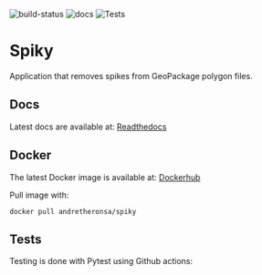 ![build-status](https://img.shields.io/docker/pulls/mashape/kong.svg)
![docs](https://readthedocs.org/projects/docs/badge/?version=latest)
![Tests](https://github.com/andretheronsa/spiky/workflows/Python%20package/badge.svg)

# Spiky
Application that removes spikes from GeoPackage polygon files.

## Docs
Latest docs are available at: [Readthedocs](https://spiky.readthedocs.io/en/latest/?)

## Docker
The latest Docker image is available at: [Dockerhub](https://hub.docker.com/repository/docker/andretheronsa/spiky)

Pull image with:

```shell
docker pull andretheronsa/spiky
```
## Tests
Testing is done with Pytest using Github actions: 
